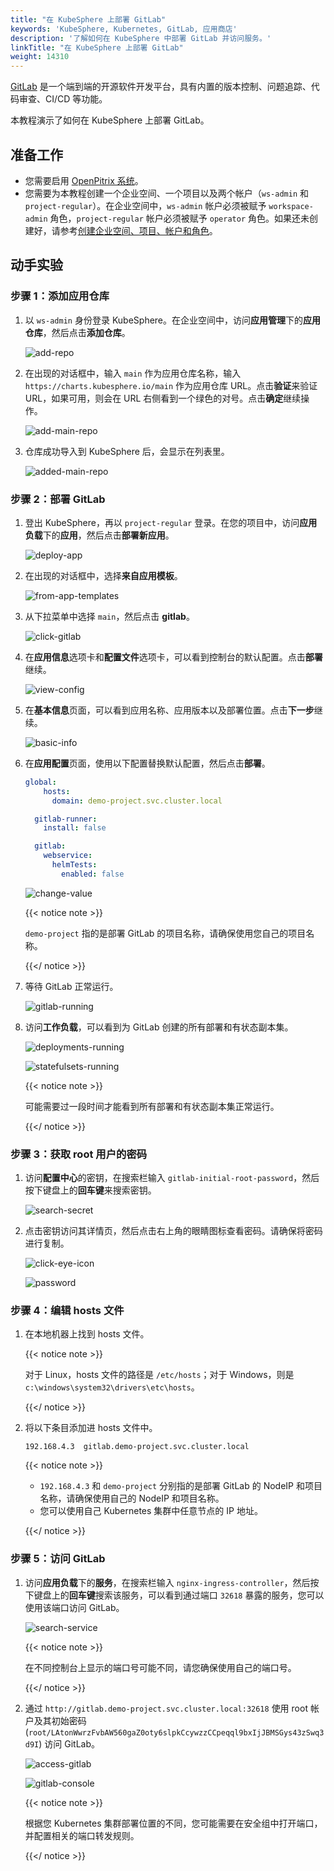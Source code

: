 ```yaml
---
title: "在 KubeSphere 上部署 GitLab"
keywords: 'KubeSphere, Kubernetes, GitLab, 应用商店'
description: '了解如何在 KubeSphere 中部署 GitLab 并访问服务。'
linkTitle: "在 KubeSphere 上部署 GitLab"
weight: 14310
---
```


[GitLab](https://about.gitlab.com/) 是一个端到端的开源软件开发平台，具有内置的版本控制、问题追踪、代码审查、CI/CD 等功能。

本教程演示了如何在 KubeSphere 上部署 GitLab。

## 准备工作

- 您需要启用 [OpenPitrix 系统](../../../pluggable-components/app-store/)。
- 您需要为本教程创建一个企业空间、一个项目以及两个帐户（`ws-admin` 和 `project-regular`）。在企业空间中，`ws-admin` 帐户必须被赋予 `workspace-admin` 角色，`project-regular` 帐户必须被赋予 `operator` 角色。如果还未创建好，请参考[创建企业空间、项目、帐户和角色](../../../quick-start/create-workspace-and-project/)。

## 动手实验

### 步骤 1：添加应用仓库

1. 以 `ws-admin` 身份登录 KubeSphere。在企业空间中，访问**应用管理**下的**应用仓库**，然后点击**添加仓库**。

   ![add-repo](/images/docs/zh-cn/appstore/external-apps/deploy-gitlab/add-repo.png)

2. 在出现的对话框中，输入 `main` 作为应用仓库名称，输入 `https://charts.kubesphere.io/main` 作为应用仓库 URL。点击**验证**来验证 URL，如果可用，则会在 URL 右侧看到一个绿色的对号。点击**确定**继续操作。

   ![add-main-repo](/images/docs/zh-cn/appstore/external-apps/deploy-gitlab/add-main-repo.png)

3. 仓库成功导入到 KubeSphere 后，会显示在列表里。

   ![added-main-repo](/images/docs/zh-cn/appstore/external-apps/deploy-gitlab/added-main-repo.png)

### 步骤 2：部署 GitLab

1. 登出 KubeSphere，再以 `project-regular` 登录。在您的项目中，访问**应用负载**下的**应用**，然后点击**部署新应用**。

   ![deploy-app](/images/docs/zh-cn/appstore/external-apps/deploy-gitlab/deploy-app.png)

2. 在出现的对话框中，选择**来自应用模板**。

   ![from-app-templates](/images/docs/zh-cn/appstore/external-apps/deploy-gitlab/from-app-templates.png)

3. 从下拉菜单中选择 `main`，然后点击 **gitlab**。

   ![click-gitlab](/images/docs/zh-cn/appstore/external-apps/deploy-gitlab/click-gitlab.png)

4. 在**应用信息**选项卡和**配置文件**选项卡，可以看到控制台的默认配置。点击**部署**继续。

   ![view-config](/images/docs/zh-cn/appstore/external-apps/deploy-gitlab/view-config.png)

5. 在**基本信息**页面，可以看到应用名称、应用版本以及部署位置。点击**下一步**继续。

   ![basic-info](/images/docs/zh-cn/appstore/external-apps/deploy-gitlab/basic-info.png)

6. 在**应用配置**页面，使用以下配置替换默认配置，然后点击**部署**。

   ```yaml
   global:
       hosts:
         domain: demo-project.svc.cluster.local
   
     gitlab-runner:
       install: false
   
     gitlab:
       webservice:
         helmTests:
           enabled: false
   ```

   ![change-value](/images/docs/zh-cn/appstore/external-apps/deploy-gitlab/change-value.png)

   {{< notice note >}}

   `demo-project` 指的是部署 GitLab 的项目名称，请确保使用您自己的项目名称。

   {{</ notice >}}

7. 等待 GitLab 正常运行。

   ![gitlab-running](/images/docs/appstore/external-apps/deploy-gitlab/gitlab-running.PNG)

8. 访问**工作负载**，可以看到为 GitLab 创建的所有部署和有状态副本集。

   ![deployments-running](/images/docs/appstore/external-apps/deploy-gitlab/deployments-running.PNG)

   ![statefulsets-running](/images/docs/appstore/external-apps/deploy-gitlab/statefulsets-running.PNG)

   {{< notice note >}}

   可能需要过一段时间才能看到所有部署和有状态副本集正常运行。

   {{</ notice >}}

### 步骤 3：获取 root 用户的密码

1. 访问**配置中心**的密钥，在搜索栏输入 `gitlab-initial-root-password`，然后按下键盘上的**回车键**来搜索密钥。

   ![search-secret](/images/docs/appstore/external-apps/deploy-gitlab/search-secret.PNG)

2. 点击密钥访问其详情页，然后点击右上角的眼睛图标查看密码。请确保将密码进行复制。

   ![click-eye-icon](/images/docs/appstore/external-apps/deploy-gitlab/click-eye-icon.PNG)

   ![password](/images/docs/appstore/external-apps/deploy-gitlab/password.PNG)

### 步骤 4：编辑 hosts 文件

1. 在本地机器上找到 hosts 文件。

   {{< notice note >}}

   对于 Linux，hosts 文件的路径是 `/etc/hosts`；对于 Windows，则是 `c:\windows\system32\drivers\etc\hosts`。

   {{</ notice >}}

2. 将以下条目添加进 hosts 文件中。

   ```
   192.168.4.3  gitlab.demo-project.svc.cluster.local
   ```

   {{< notice note >}}

   - `192.168.4.3` 和 `demo-project` 分别指的是部署 GitLab 的 NodeIP 和项目名称，请确保使用自己的 NodeIP 和项目名称。
   - 您可以使用自己 Kubernetes 集群中任意节点的 IP 地址。

   {{</ notice >}}

### 步骤 5：访问 GitLab

1. 访问**应用负载**下的**服务**，在搜索栏输入 `nginx-ingress-controller`，然后按下键盘上的**回车键**搜索该服务，可以看到通过端口 `32618` 暴露的服务，您可以使用该端口访问 GitLab。

   ![search-service](/images/docs/appstore/external-apps/deploy-gitlab/search-service.PNG)

   {{< notice note >}}

   在不同控制台上显示的端口号可能不同，请您确保使用自己的端口号。

   {{</ notice >}}

2. 通过 `http://gitlab.demo-project.svc.cluster.local:32618` 使用 root 帐户及其初始密码 (`root/LAtonWwrzFvbAW560gaZ0oty6slpkCcywzzCCpeqql9bxIjJBMSGys43zSwq3d9I`) 访问 GitLab。

   ![access-gitlab](/images/docs/appstore/external-apps/deploy-gitlab/access-gitlab.PNG)

   ![gitlab-console](/images/docs/appstore/external-apps/deploy-gitlab/gitlab-console.PNG)

   {{< notice note >}}

   根据您 Kubernetes 集群部署位置的不同，您可能需要在安全组中打开端口，并配置相关的端口转发规则。
   
   {{</ notice >}}

